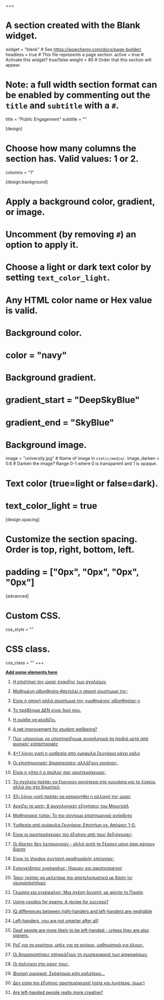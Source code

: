 +++
# A section created with the Blank widget.
widget = "blank"  # See https://wowchemy.com/docs/page-builder/
headless = true  # This file represents a page section.
active = true  # Activate this widget? true/false
weight = 80  # Order that this section will appear.

# Note: a full width section format can be enabled by commenting out the `title` and `subtitle` with a `#`.
title = "Public Engagement"
subtitle = ""

[design]
  # Choose how many columns the section has. Valid values: 1 or 2.
  columns = "1"

[design.background]
  # Apply a background color, gradient, or image.
  #   Uncomment (by removing `#`) an option to apply it.
  #   Choose a light or dark text color by setting `text_color_light`.
  #   Any HTML color name or Hex value is valid.

  # Background color.
  # color = "navy"
  
  # Background gradient.
  # gradient_start = "DeepSkyBlue"
  # gradient_end = "SkyBlue"
  
  # Background image.
   image = "university.jpg"  # Name of image in `static/media/`.
   image_darken = 0.6  # Darken the image? Range 0-1 where 0 is transparent and 1 is opaque.

  # Text color (true=light or false=dark).
  # text_color_light = true

[design.spacing]
  # Customize the section spacing. Order is top, right, bottom, left.
  # padding = ["0px", "0px", "0px", "0px"]

[advanced]
 # Custom CSS. 
 css_style = ""
 
 # CSS class.
 css_class = ""
+++

[**Add some elements here**](https://wowchemy.com/docs/writing-markdown-latex/)

1.	[Η επιστήμη της ώρας έναρξης των σχολείων.](https://www.tanea.gr/print/2018/09/21/opinions/i-epistimi-tis-oras-enarksis-ton-sxoleion/)

2.	[Μαθημένη αβοηθησία-Αποτελεί η αποχή σύμπτωμα της;](http://booksjournal.gr/component/k2/item/1715-%CF%84%CE%B5%CF%8D%CF%87%CE%BF%CF%82-62)

3.	[Είναι η αποχή απλά σύμπτωμα της «μαθημένης αβοηθησίας;»](https://www.protagon.gr/apopseis/editorial/apoxi-einai-apla-sybtwma-tis-mathimenis-avoithisias-43142000000)

4.	[Το πρόβλημα ΔΕΝ είναι δικό σου.](https://www.protagon.gr/apopseis/ideas/to-provlima-den-einai-diko-sou-28275000000#!)

5.	[Η ομάδα να κερδίζει.](https://www.protagon.gr/apopseis/ideas/i-omada-na-kerdizei-26635000000#!)

6.	[A net improvement for student wellbeing?](https://www.patapiatzotzoli.com/wp-content/uploads/2016/04/A-net-improvement-for-student-wellbeing-2.pdf)

7.	[Πώς μπορούμε να υποστηρίξουμε ψυχολογικά τα παιδιά μετά από φυσικές καταστροφές](https://www.athensvoice.gr/life/health/463221_pos-mporoyme-na-ypostirixoyme-psyhologika-ta-paidia-meta-apo-fysikes-katastrofes)

8.	[ 4+1 λόγοι γιατί η υιοθεσία από ομόφυλα ζευγάρια κάνει καλό](https://www.athensvoice.gr/politics/436283_4-1-logoi-poy-i-yiothesia-apo-omofyla-zeygaria-kanei-kalo)

9.	[Οι επιστημονικές δημοσιεύσεις αλλάζουν κανόνες.](https://www.athensvoice.gr/world/434339_oi-epistimonikes-dimosieyseis-allazoyn-kanones)

10.	[Είναι η γάτα ή ο σκύλος σας αριστερόχειρας;](https://a8inea.com/ine-i-gata-i-o-skylos-sas-aristerochiras/)

11.	[Τα σχολεία πρέπει να ξεκινούν αργότερα στο γυμνάσιο και το λύκειο, αλλά όχι στο δημοτικό;](https://a8inea.com/ta-scholia-prepi-na-xekinoun-argotera-sto-gymnasio-ke-to-lykio-alla-ochi-sto-dimotiko/)

12.	[Έξι λόγοι γιατί πρέπει να καταργηθεί η αλλαγή της ώρας](https://a8inea.com/6-logi-giati-prepi-na-katargithi-i-allagi-tis-oras/)

13.	[Αρχίζει το ματς: 8 ψυχολογικές εξηγήσεις του Μουντιάλ](https://a8inea.com/archizi-to-mats-8-psychologikes-exigisis-tou-mountial/)

14.	[Μαθησιακοί τύποι: Το πιο σύντομο επιστημονικό ανέκδοτο](https://a8inea.com/mathisiaki-typi-to-pio-syntomo-epistimoniko-anekdoto/)

15.	[Υιοθεσία από ομόφυλα ζευγάρια: Επιστήμη vs. Απόψεις 1-0.](https://a8inea.com/yiothesia-apo-omofyla-zevgaria/)

16.	[Είναι οι αριστερόχειρες πιο έξυπνοι από τους δεξιόχειρες;](https://a8inea.com/mythos-i-diafores-noimosynis-anamesa-se-dexiochires-aristerochires/)

17.	[Οι δίαιτες δεν λειτουργούν - αλλά αυτό το ξέρουν μόνο όσοι κάνουν δίαιτα](https://a8inea.com/i-dietes-den-litourgoun-alla-afto-to-xeroun-mono-osi-kanoun-dieta/)

18.	[Είναι το Voodoo συνταγή ακαδημαϊκής επιτυχίας; ](https://a8inea.com/ine-to-voodoo-syntagi-akadimaikis-epitychias/)

19.	[Ενσυνείδητος εγκέφαλος: Ήρεμος και αφυπνισμένος](https://a8inea.com/ensyniditos-egkefalos-iremos-afypnismenos/)

20.	[Τρεις τρόποι να μελετάμε πιο αποτελεσματικά με βάση τις νευροεπιστήμες](https://a8inea.com/3-tropi-na-meletame-pio-apotelesmatika-me-vasi-tis-nevroepistimes/)

21.	[Γλώσσα και εγκέφαλος: Μια σχέση δυνατή, με φόντο το Παρίσι](https://a8inea.com/glossa-egkefalos-mia-schesi-dynati-me-fonto-to-parisi/)

22.	[Using voodoo for exams: A recipe for success?](https://issuu.com/thelookingglass/docs/thelookingglassiss2)

23.	[IQ differences between right-handers and left-handers are negligible](https://atlasofscience.org/iq-differences-between-right-handers-and-left-handers-are-negligible/)

24.	[Left-handers, you are not smarter after all!](https://atlasofscience.org/left-handers-you-are/)

25.	[Deaf people are more likely to be left-handed - unless they are also signers.](https://atlasofscience.org/deaf-people-are-more-likely-to-be-left-handed-unless-they-are-also-signers/)

26.	[Ροζ για τα κορίτσια, μπλε για τα αγόρια, μαθηματικά για όλους.](https://www.athensvoice.gr/politics/361611_roz-gia-ta-koritsia-mple-gia-ta-agoria-mathimatika-gia-oloys)

27.	[Οι δημοσκοπήσεις επηρεάζουν τη συμπεριφορά των ψηφοφόρων.](https://www.athensvoice.gr/politics/108595_oi-dimoskopiseis-epireazoyn-ti-symperifora-ton-psifoforon)

28.	[Οι πολιτικοί στο ύψος τους.](https://www.protagon.gr/themata/technology-science/oi-politikoi-sto-ypsos-tous-43003000000)

29.	[Φυσική ομορφιά; Σκέφτομαι κάτι καλύτερο...](https://www.protagon.gr/apopseis/ideas/fysiki-omorfia-skeftomai-kati-kalytero-40340000000)

30.	[Δεν είσαι πιο έξυπνος αριστερόχειρα! (ούτε και λιγότερο, όμως)](https://scinews.eu/ta-nea-tis-epistimis/710-den-eisai-pio-eksypnos-aristeroxeira-oyte-kai-ligotero-omos)

31.	[Are left-handed people really more creative?](https://lighthouse.mq.edu.au/article/please-explain/april-2019/are-left-handed-people-really-more-creative)
